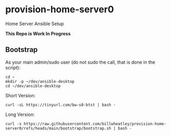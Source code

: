 # provision-home-server0

Home Server Ansible Setup

**This Repo is Work In Progress**

## Bootstrap

As your main admin/sudo user (do not sudo the call, that is done in the script):

```console
cd ~
mkdir -p ~/dev/ansible-desktop
cd ~/dev/ansible-desktop
```

Short Version:

```console
curl -sL https://tinyurl.com/bw-s0-btst | bash -
```

Long Version:

```console
curl -s https://raw.githubusercontent.com/billwheatley/provision-home-server0/refs/heads/main/bootstrap/bootstrap.sh | bash -
```